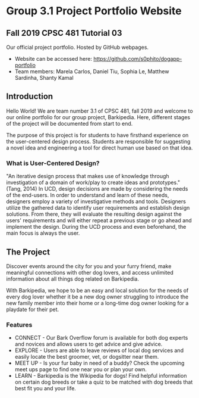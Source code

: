 # Group 3.1 Project Portfolio Website
## Fall 2019 CPSC 481 Tutorial 03

Our official project portfolio. Hosted by GitHub webpages.

- Website can be accessed here: https://github.com/s0phito/dogapp-portfolio
- Team members: Marela Carlos, Daniel Tiu, Sophia Le, Matthew Sardinha, Shanty Kamal 

## Introduction

Hello World! We are team number 3.1 of CPSC 481, fall 2019 and welcome to our online portfolio for our group project, Barkipedia. Here, different stages of the project will be documented from start to end.

The purpose of this project is for students to have firsthand experience on the user-centered design process. Students are responsible for suggesting a novel idea and engineering a tool for direct human use based on that idea.

### What is User-Centered Design?

"An iterative design process that makes use of knowledge through investigation of a domain of work/play to create ideas and prototypes." (Tang, 2014)
In UCD, design decisions are made by considering the needs of the end-users. In order to understand and learn of these needs, designers employ a variety of investigative methods and tools. Designers utilize the gathered data to identify user requirements and establish design solutions. From there, they will evaluate the resulting design against the users' requirements and will either repeat a previous stage or go ahead and implement the design. During the UCD process and even beforehand, the main focus is always the user.

## The Project

Discover events around the city for you and your furry friend, make meaningful connections with other dog lovers, and access unlimited information about all things dog related on Barkipedia.

With Barkipedia, we hope to be an easy and local solution for the needs of every dog lover whether it be a new dog owner struggling to introduce the new family member into their home or a long-time dog owner looking for a playdate for their pet.

### Features
* CONNECT - Our Bark Overflow forum is available for both dog experts and novices and allows users to get advice and give advice.
* EXPLORE - Users are able to leave reviews of local dog services and easily locate the best groomer, vet, or dogsitter near them.
* MEET UP - Is your fur baby in need of a buddy? Check the upcoming meet ups page to find one near you or plan your own.
* LEARN - Barkipedia is the Wikipedia for dogs! Find helpful information on certain dog breeds or take a quiz to be matched with dog breeds that best fit you and your life.
